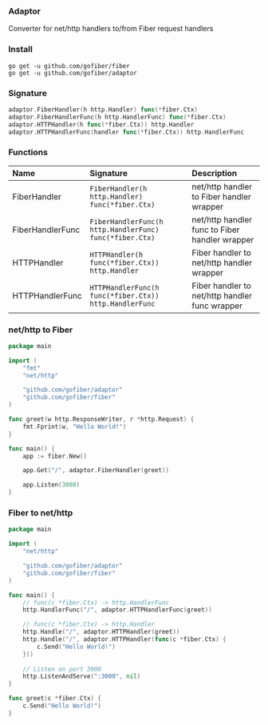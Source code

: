### Adaptor
Converter for net/http handlers to/from Fiber request handlers

### Install
```
go get -u github.com/gofiber/fiber
go get -u github.com/gofiber/adaptor
```

### Signature
```go
adaptor.FiberHandler(h http.Handler) func(*fiber.Ctx)
adaptor.FiberHandlerFunc(h http.HandlerFunc) func(*fiber.Ctx)
adaptor.HTTPHandler(h func(*fiber.Ctx)) http.Handler
adaptor.HTTPHandlerFunc(handler func(*fiber.Ctx)) http.HandlerFunc
```

### Functions
| Name | Signature | Description
| :--- | :--- | :---
| FiberHandler | `FiberHandler(h http.Handler) func(*fiber.Ctx)` | net/http handler to Fiber handler wrapper
| FiberHandlerFunc | `FiberHandlerFunc(h http.HandlerFunc) func(*fiber.Ctx)` | net/http handler func to Fiber handler wrapper
| HTTPHandler | `HTTPHandler(h func(*fiber.Ctx)) http.Handler` | Fiber handler to net/http handler wrapper
| HTTPHandlerFunc | `HTTPHandlerFunc(h func(*fiber.Ctx)) http.HandlerFunc` | Fiber handler to net/http handler func wrapper

### net/http to Fiber
```go
package main

import (
	"fmt"
	"net/http"

	"github.com/gofiber/adaptor"
	"github.com/gofiber/fiber"
)

func greet(w http.ResponseWriter, r *http.Request) {
	fmt.Fprint(w, "Hello World!")
}

func main() {
	app := fiber.New()

	app.Get("/", adaptor.FiberHandler(greet))

	app.Listen(3000)
}

```

### Fiber to net/http
```go
package main

import (
    "net/http"

    "github.com/gofiber/adaptor"
    "github.com/gofiber/fiber"
)

func main() {
    // func(c *fiber.Ctx) -> http.HandlerFunc
    http.HandlerFunc("/", adaptor.HTTPHandlerFunc(greet))

    // func(c *fiber.Ctx) -> http.Handler
    http.Handle("/", adaptor.HTTPHandler(greet))
    http.Handle("/", adaptor.HTTPHandler(func(c *fiber.Ctx) {
        c.Send("Hello World!")
    }))
    
    // Listen on port 3000
    http.ListenAndServe(":3000", nil)
}

func greet(c *fiber.Ctx) {
    c.Send("Hello World!")
}
```
